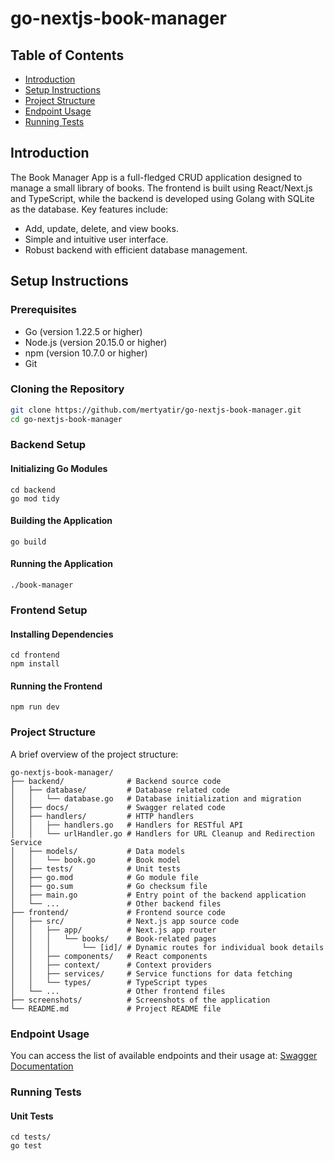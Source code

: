 # go-nextjs-book-manager

## Table of Contents
- [Introduction](#introduction)
- [Setup Instructions](#setup-instructions)
- [Project Structure](#project-structure)
- [Endpoint Usage](#endpoint-usage)
- [Running Tests](#running-tests)


## Introduction
The Book Manager App is a full-fledged CRUD application designed to manage a small library of books. The frontend is built using React/Next.js and TypeScript, while the backend is developed using Golang with SQLite as the database. Key features include:

- Add, update, delete, and view books.
- Simple and intuitive user interface.
- Robust backend with efficient database management.

## Setup Instructions

### Prerequisites
- Go (version 1.22.5 or higher)
- Node.js (version 20.15.0 or higher)
- npm (version 10.7.0 or higher)
- Git

### Cloning the Repository

```sh
git clone https://github.com/mertyatir/go-nextjs-book-manager.git
cd go-nextjs-book-manager
```

### Backend Setup
#### Initializing Go Modules

```
cd backend
go mod tidy
```

#### Building the Application

```
go build
```

#### Running the Application
```
./book-manager
```

### Frontend Setup
#### Installing Dependencies
```
cd frontend
npm install
```
#### Running the Frontend
```
npm run dev
```

### Project Structure
A brief overview of the project structure:
```
go-nextjs-book-manager/
├── backend/              # Backend source code
│   ├── database/         # Database related code
│   │   └── database.go   # Database initialization and migration
│   ├── docs/             # Swagger related code
│   ├── handlers/         # HTTP handlers
│   │   ├── handlers.go   # Handlers for RESTful API
│   │   └── urlHandler.go # Handlers for URL Cleanup and Redirection Service
│   ├── models/           # Data models
│   │   └── book.go       # Book model
│   ├── tests/            # Unit tests
│   ├── go.mod            # Go module file
│   ├── go.sum            # Go checksum file
│   ├── main.go           # Entry point of the backend application
│   └── ...               # Other backend files
├── frontend/             # Frontend source code
│   ├── src/              # Next.js app source code
│   │   ├── app/          # Next.js app router
│   │   │   └── books/    # Book-related pages
│   │   │       └── [id]/ # Dynamic routes for individual book details
│   │   ├── components/   # React components
│   │   ├── context/      # Context providers
│   │   ├── services/     # Service functions for data fetching
│   │   └── types/        # TypeScript types
│   └── ...               # Other frontend files
├── screenshots/          # Screenshots of the application
└── README.md             # Project README file
```

### Endpoint Usage
You can access the list of available endpoints and their usage at:
 [Swagger Documentation](http://localhost:8000/swagger/index.html)

### Running Tests
#### Unit Tests
```
cd tests/
go test
```


